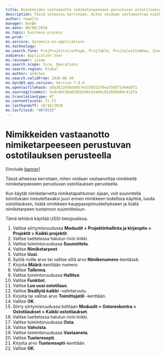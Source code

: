 ```yaml
---
title: Nimikkeiden vastaanotto nimiketarpeeseen perustuvan ostotilauksen perusteella
description: Tässä aiheessa kerrotaan, miten voidaan vastaanottaa nimikkeitä nimiketarpeeseen perustuvan ostotilauksen perusteella.
author: Yowelle
manager: AnnBe
ms.date: 08/06/2019
ms.topic: business-process
ms.prod: ''
ms.service: dynamics-ax-applications
ms.technology: ''
ms.search.form: ProjProjectsListPage, ProjTable, ProjSalesItemReq, InventItemIdLookupSimple, PurchCreateFromSalesOrder, VendAccountItemLookup, PurchTable, PurchEditLines
audience: Application User
ms.reviewer: josaw
ms.search.scope: Core, Operations
ms.search.region: Global
ms.author: andchoi
ms.search.validFrom: 2016-06-30
ms.dyn365.ops.version: Version 7.0.0
ms.openlocfilehash: a5b3622458da957ed150311f6ea75d5f1444d5f1
ms.sourcegitcommit: 5c4c9bf3ba018562d6cb3443c01d550489c415fa
ms.translationtype: HT
ms.contentlocale: fi-FI
ms.lasthandoff: 10/16/2020
ms.locfileid: "4075515"
---
```

# <a name="receive-items-on-purchase-order-from-item-requirement"></a>Nimikkeiden vastaanotto nimiketarpeeseen perustuvan ostotilauksen perusteella

[!include [banner](../../includes/banner.md)]

Tässä aiheessa kerrotaan, miten voidaan vastaanottaa nimikkeitä nimiketarpeeseen perustuvan ostotilauksen perusteella.

Kun käytät nimiketarvetta nimiketapahtuman sijaan, voit suunnitella toimituksen toteutettavaksi juuri ennen nimikkeen todellista käyttöä, luoda ostotilauksen, lisätä nimikkeen kauppasopimuskehykseen ja lisätä nimiketarpeen tuotannon suunnitteluun. 

Tämä tehtävä käyttää USSI-tietojoukkoa.

1. Valitse siirtymisruudussa **Moduulit > Projektinhallinta ja kirjanpito > Projektit > Kaikki projektit**.
2. Valitse luettelossa halutun rivin linkki.
3. Valitse toimintoruudussa **Suunnittelu**.
4. Valitse **Nimiketarpeet**.
5. Valitse **Uusi**.
6. Syötä riville arvo tai valitse siltä arvo **Nimikenumero**-kentässä.
7. Kirjoita **Määrä**-kenttään numero.
8. Valitse **Tallenna**.
9. Valitse toimintoruudussa **Hallitse**.
10. Valitse **Funktiot**.
11. Valitse **Luo uusi ostotilaus**.
12. Valitse **Sisällytä kaikki** -valintaruutu.
13. Kirjoita tai valitse arvo **Toimittajatili** -kenttään.
14. Valitse **OK**.
15. Siirry siirtymisruudussa kohtaan **Moduulit > Ostoreskontra > Ostotilaukset > Kaikki ostotilaukset**.
16. Valitse luettelossa halutun rivin linkki.
17. Valitse toimintoruudussa **Osta**.
18. Valitse **Vahvista**.
19. Valitse toimintoruudussa **Vastaanota**.
20. Valitse **Tuoteresepti**.
21. Kirjoita arvo **Tuoteresepti**-kenttään.
22. Valitse **OK**.


